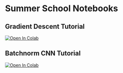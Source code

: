 # Summer School Notebooks

## Gradient Descent Tutorial

[![Open In Colab](https://colab.research.google.com/assets/colab-badge.svg)](https://colab.research.google.com/github/crispitagorico/summer_school/blob/main/gradient_descent.ipynb)

## Batchnorm CNN Tutorial

[![Open In Colab](https://colab.research.google.com/assets/colab-badge.svg)](https://colab.research.google.com/github.com/crispitagorico/summer_school/blob/main/batchnorm_cnn_jax.ipynb)
